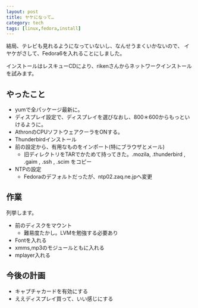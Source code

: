 ```yaml
---
layout: post
title: ヤケになって…
category: tech
tags: [linux,fedora,install]
---
```


結局、テレビも見れるようになっていないし、なんせうまくいかないので、
イヤケがさして、Fedora6を入れることにしました。

インストールはレスキューCDにより、rikenさんからネットワークインストールを試みます。

## やったこと

- yumで全パッケージ最新に。
- ディスプレイ設定で、ディスプレイを選びなおし、800＊600からもっといけるように。
- AthronのCPUソフトウェアクーラをONする。
- Thunderbirdインストール
- 前の設定から、有用なものをインポート(特にブラウザとメール)
  - 旧ディレクトリをTARでかためて持ってきた。.mozila, .thunderbird , .gaim , .ssh , .scim
をコピー
- NTPの設定
  - Fedoraのデフォルトだったが、ntp02.zaq.ne.jpへ変更

## 作業

列挙します。

- 前のディスクをマウント
  - 難易度たかし。LVMを勉強する必要あり
- Fontを入れる
- xmms,mp3のモジュールともに入れる
- mplayer入れる

## 今後の計画

- キャプチャカードを有効にする
- ええディスプレイ買って、いい感じにする
